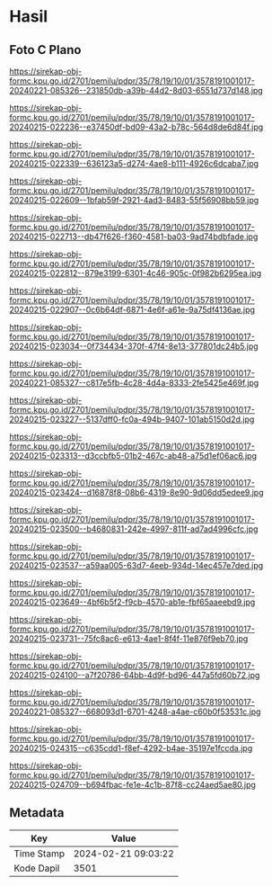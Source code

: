 # Hasil

## Foto C Plano

https://sirekap-obj-formc.kpu.go.id/2701/pemilu/pdpr/35/78/19/10/01/3578191001017-20240221-085326--231850db-a39b-44d2-8d03-6551d737d148.jpg

https://sirekap-obj-formc.kpu.go.id/2701/pemilu/pdpr/35/78/19/10/01/3578191001017-20240215-022236--e37450df-bd09-43a2-b78c-564d8de6d84f.jpg

https://sirekap-obj-formc.kpu.go.id/2701/pemilu/pdpr/35/78/19/10/01/3578191001017-20240215-022339--636123a5-d274-4ae8-b111-4926c6dcaba7.jpg

https://sirekap-obj-formc.kpu.go.id/2701/pemilu/pdpr/35/78/19/10/01/3578191001017-20240215-022609--1bfab59f-2921-4ad3-8483-55f56908bb59.jpg

https://sirekap-obj-formc.kpu.go.id/2701/pemilu/pdpr/35/78/19/10/01/3578191001017-20240215-022713--db47f626-f360-4581-ba03-9ad74bdbfade.jpg

https://sirekap-obj-formc.kpu.go.id/2701/pemilu/pdpr/35/78/19/10/01/3578191001017-20240215-022812--879e3199-6301-4c46-905c-0f982b6295ea.jpg

https://sirekap-obj-formc.kpu.go.id/2701/pemilu/pdpr/35/78/19/10/01/3578191001017-20240215-022907--0c6b64df-6871-4e6f-a61e-9a75df4136ae.jpg

https://sirekap-obj-formc.kpu.go.id/2701/pemilu/pdpr/35/78/19/10/01/3578191001017-20240215-023034--0f734434-370f-47f4-8e13-377801dc24b5.jpg

https://sirekap-obj-formc.kpu.go.id/2701/pemilu/pdpr/35/78/19/10/01/3578191001017-20240221-085327--c817e5fb-4c28-4d4a-8333-2fe5425e469f.jpg

https://sirekap-obj-formc.kpu.go.id/2701/pemilu/pdpr/35/78/19/10/01/3578191001017-20240215-023227--5137dff0-fc0a-494b-9407-101ab5150d2d.jpg

https://sirekap-obj-formc.kpu.go.id/2701/pemilu/pdpr/35/78/19/10/01/3578191001017-20240215-023313--d3ccbfb5-01b2-467c-ab48-a75d1ef06ac6.jpg

https://sirekap-obj-formc.kpu.go.id/2701/pemilu/pdpr/35/78/19/10/01/3578191001017-20240215-023424--d16878f8-08b6-4319-8e90-9d06dd5edee9.jpg

https://sirekap-obj-formc.kpu.go.id/2701/pemilu/pdpr/35/78/19/10/01/3578191001017-20240215-023500--b4680831-242e-4997-811f-ad7ad4996cfc.jpg

https://sirekap-obj-formc.kpu.go.id/2701/pemilu/pdpr/35/78/19/10/01/3578191001017-20240215-023537--a59aa005-63d7-4eeb-934d-14ec457e7ded.jpg

https://sirekap-obj-formc.kpu.go.id/2701/pemilu/pdpr/35/78/19/10/01/3578191001017-20240215-023649--4bf6b5f2-f9cb-4570-ab1e-fbf65aaeebd9.jpg

https://sirekap-obj-formc.kpu.go.id/2701/pemilu/pdpr/35/78/19/10/01/3578191001017-20240215-023731--75fc8ac6-e613-4ae1-8f4f-11e876f9eb70.jpg

https://sirekap-obj-formc.kpu.go.id/2701/pemilu/pdpr/35/78/19/10/01/3578191001017-20240215-024100--a7f20786-64bb-4d9f-bd96-447a5fd60b72.jpg

https://sirekap-obj-formc.kpu.go.id/2701/pemilu/pdpr/35/78/19/10/01/3578191001017-20240221-085327--668093d1-6701-4248-a4ae-c60b0f53531c.jpg

https://sirekap-obj-formc.kpu.go.id/2701/pemilu/pdpr/35/78/19/10/01/3578191001017-20240215-024315--c635cdd1-f8ef-4292-b4ae-35197e1fccda.jpg

https://sirekap-obj-formc.kpu.go.id/2701/pemilu/pdpr/35/78/19/10/01/3578191001017-20240215-024709--b694fbac-fe1e-4c1b-87f8-cc24aed5ae80.jpg


## Metadata

| Key        | Value               |
| ---------- | ------------------- |
| Time Stamp | 2024-02-21 09:03:22 |
| Kode Dapil | 3501                |



